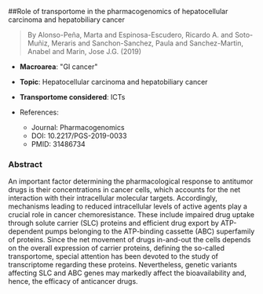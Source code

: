 ##Role of transportome in the pharmacogenomics of hepatocellular carcinoma and hepatobiliary cancer

> By Alonso-Peña, Marta and Espinosa-Escudero, Ricardo A. and Soto-Muñiz, Meraris and Sanchon-Sanchez, Paula and Sanchez-Martin, Anabel and Marin, Jose J.G. (2019)

- **Macroarea**: "GI cancer"
- **Topic**: Hepatocellular carcinoma and hepatobiliary cancer
- **Transportome considered**: ICTs

- References:
  - Journal: Pharmacogenomics
  - DOI: 10.2217/PGS-2019-0033
  - PMID: 31486734

### Abstract

An important factor determining the pharmacological response to antitumor drugs is their concentrations in cancer cells, which accounts for the net interaction with their intracellular molecular targets. Accordingly, mechanisms leading to reduced intracellular levels of active agents play a crucial role in cancer chemoresistance. These include impaired drug uptake through solute carrier (SLC) proteins and efficient drug export by ATP-dependent pumps belonging to the ATP-binding cassette (ABC) superfamily of proteins. Since the net movement of drugs in-and-out the cells depends on the overall expression of carrier proteins, defining the so-called transportome, special attention has been devoted to the study of transcriptome regarding these proteins. Nevertheless, genetic variants affecting SLC and ABC genes may markedly affect the bioavailability and, hence, the efficacy of anticancer drugs.

